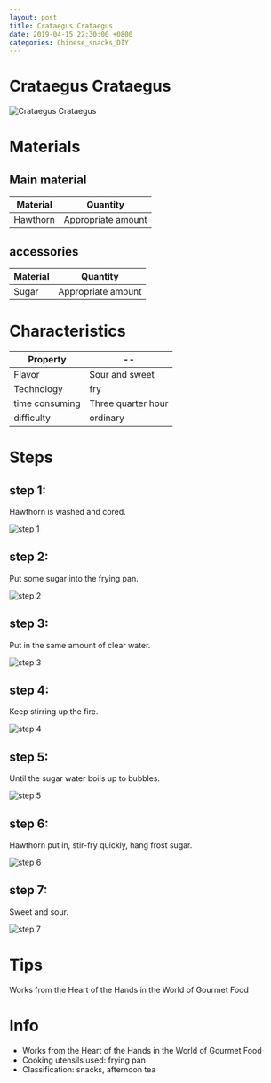 ```yaml
---
layout: post
title: Crataegus Crataegus
date: 2019-04-15 22:30:00 +0800
categories: Chinese_snacks_DIY
---
```


# Crataegus Crataegus

![Crataegus Crataegus]({{site.baseurl}}/img/429317/429317.jpg)

# Materials


## Main material

Material|Quantity
--|--
Hawthorn|Appropriate amount

## accessories

Material|Quantity
--|--
Sugar|Appropriate amount

# Characteristics

Property|--
--|--
Flavor|Sour and sweet
Technology|fry
time consuming|Three quarter hour
difficulty|ordinary

# Steps

## step 1:

Hawthorn is washed and cored.

![step 1]({{site.baseurl}}/img/429317/1.jpg)

## step 2:

Put some sugar into the frying pan.

![step 2]({{site.baseurl}}/img/429317/2.jpg)

## step 3:

Put in the same amount of clear water.

![step 3]({{site.baseurl}}/img/429317/3.jpg)

## step 4:

Keep stirring up the fire.

![step 4]({{site.baseurl}}/img/429317/4.jpg)

## step 5:

Until the sugar water boils up to bubbles.

![step 5]({{site.baseurl}}/img/429317/5.jpg)

## step 6:

Hawthorn put in, stir-fry quickly, hang frost sugar.

![step 6]({{site.baseurl}}/img/429317/6.jpg)

## step 7:

Sweet and sour.

![step 7]({{site.baseurl}}/img/429317/7.jpg)

# Tips

Works from the Heart of the Hands in the World of Gourmet Food

# Info

- Works from the Heart of the Hands in the World of Gourmet Food
- Cooking utensils used: frying pan
- Classification: snacks, afternoon tea